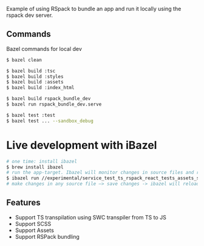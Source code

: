 Example of using RSpack to bundle an app and run it locally using the rspack dev server.

## Commands

Bazel commands for local dev
```sh
$ bazel clean

$ bazel build :tsc
$ bazel build :styles
$ bazel build :assets
$ bazel build :index_html

$ bazel build rspack_bundle_dev
$ bazel run rspack_bundle_dev.serve

$ bazel test :test
$ bazel test ... --sandbox_debug
```

# Live development with iBazel
```sh
# one time: install ibazel
$ brew install ibazel
# run the app-target. Ibazel will monitor changes in source files and rebuild the target
$ ibazel run //experimental/service_test_ts_rspack_react_tests_assets_swc:rspack_bundle_dev.serve --sandbox_debug
# make changes in any source file —> save changes -> ibazel will reload the target
```

## Features

- Support TS transpilation using SWC transpiler from TS to JS
- Support SCSS
- Support Assets
- Support RSPack bundling
